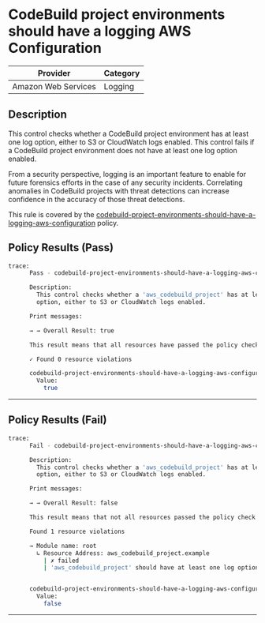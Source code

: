 # CodeBuild project environments should have a logging AWS Configuration

| Provider            | Category  |
|---------------------|-----------|
| Amazon Web Services | Logging   |

## Description

This control checks whether a CodeBuild project environment has at least one log option, either to S3 or CloudWatch logs enabled. This control fails if a CodeBuild project environment does not have at least one log option enabled.

From a security perspective, logging is an important feature to enable for future forensics efforts in the case of any security incidents. Correlating anomalies in CodeBuild projects with threat detections can increase confidence in the accuracy of those threat detections.

This rule is covered by the [codebuild-project-environments-should-have-a-logging-aws-configuration](https://github.com/hashicorp/policy-library-NIST-Policy-Set-for-AWS-Terraform/blob/main/policies/codebuild/codebuild-project-environments-should-have-a-logging-aws-configuration.sentinel) policy.

## Policy Results (Pass)
```bash
trace:
      Pass - codebuild-project-environments-should-have-a-logging-aws-configuration.sentinel

      Description:
        This control checks whether a 'aws_codebuild_project' has at least one log
        option, either to S3 or CloudWatch logs enabled.

      Print messages:

      → → Overall Result: true

      This result means that all resources have passed the policy check for the policy codebuild-project-environments-should-have-a-logging-aws-configuration.

      ✓ Found 0 resource violations

      codebuild-project-environments-should-have-a-logging-aws-configuration.sentinel:63:1 - Rule "main"
        Value:
          true
```

---

## Policy Results (Fail)
```bash
trace:
      Fail - codebuild-project-environments-should-have-a-logging-aws-configuration.sentinel

      Description:
        This control checks whether a 'aws_codebuild_project' has at least one log
        option, either to S3 or CloudWatch logs enabled.

      Print messages:

      → → Overall Result: false

      This result means that not all resources passed the policy check and the protected behavior is not allowed for the policy codebuild-project-environments-should-have-a-logging-aws-configuration.

      Found 1 resource violations

      → Module name: root
        ↳ Resource Address: aws_codebuild_project.example
          | ✗ failed
          | 'aws_codebuild_project' should have at least one log option, either to S3 or CloudWatch logs enabled. Refer to https://docs.aws.amazon.com/securityhub/latest/userguide/codebuild-controls.html#codebuild-4 for more details.


      codebuild-project-environments-should-have-a-logging-aws-configuration.sentinel:63:1 - Rule "main"
        Value:
          false
```

---